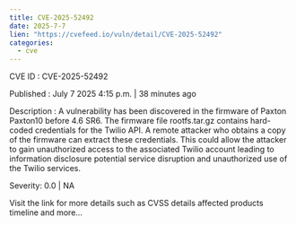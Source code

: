```yaml
--- 
title: CVE-2025-52492
date: 2025-7-7
lien: "https://cvefeed.io/vuln/detail/CVE-2025-52492"
categories:
  - cve
---
```


CVE ID : CVE-2025-52492

Published :  July 7
2025
4:15 p.m. | 38 minutes ago

Description : A vulnerability has been discovered in the firmware of Paxton Paxton10 before 4.6 SR6. The firmware file
rootfs.tar.gz
contains hard-coded credentials for the Twilio API. A remote attacker who obtains a copy of the firmware can extract these credentials. This could allow the attacker to gain unauthorized access to the associated Twilio account
leading to information disclosure
potential service disruption
and unauthorized use of the Twilio services.

Severity: 0.0 | NA

Visit the link for more details
such as CVSS details
affected products
timeline
and more...
